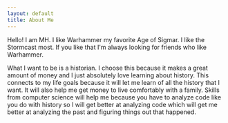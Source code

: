 ```yaml
---
layout: default
title: About Me
---
```

Hello! I am MH.
I like Warhammer my favorite Age of Sigmar. I like the Stormcast most. If you like that I'm always looking for friends who like Warhammer.


What I want to be is a historian. I choose this because it makes a great amount of money and I just absolutely love learning about history. This connects to my life goals because it will let me learn of all the history that I want. It will also help me get money to live comfortably with a family. Skills from computer science will help me because you have to analyze code like you do with history so I will get better at analyzing code which will get me better at analyzing the past and figuring things out that happened.

